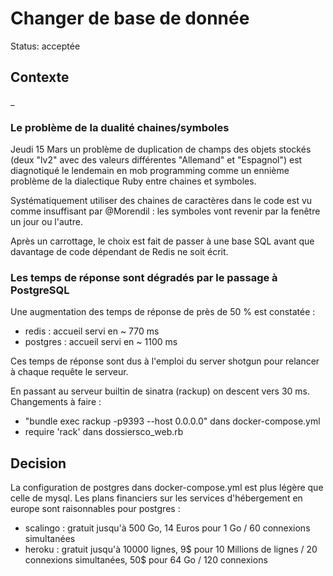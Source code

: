 # Changer de base de donnée

Status: acceptée

## Contexte

_
### Le problème de la dualité chaines/symboles

Jeudi 15 Mars un problème de duplication de champs des objets stockés
(deux "lv2" avec des valeurs différentes "Allemand" et "Espagnol")
est diagnotiqué le lendemain en mob programming comme un ennième problème
de la dialectique Ruby entre chaines et symboles.

Systématiquement utiliser des chaines de caractères dans le code est
vu comme insuffisant par @Morendil : les symboles vont revenir par la
fenêtre un jour ou l'autre.

Après un carrottage, le choix est fait de passer à une base SQL avant que
davantage de code dépendant de Redis ne soit écrit.

### Les temps de réponse sont dégradés par le passage à PostgreSQL

Une augmentation des temps de réponse de près de 50 % est constatée :

* redis : accueil servi en ~ 770 ms
* postgres : accueil servi en ~ 1100 ms

Ces temps de réponse sont dus à l'emploi du server shotgun pour relancer
à chaque requête le serveur.

En passant au serveur builtin de sinatra (rackup) on descent vers 30 ms.
Changements à faire :

* "bundle exec rackup -p9393 --host 0.0.0.0" dans docker-compose.yml
* require 'rack' dans dossiersco_web.rb


## Decision

La configuration de postgres dans docker-compose.yml est plus légère que
celle de mysql. Les plans financiers sur les services d'hébergement en
europe sont raisonnables pour postgres :

* scalingo : gratuit jusqu'à 500 Go, 14 Euros pour 1 Go / 60 connexions simultanées
* heroku : gratuit jusqu'à 10000 lignes, 9$ pour 10 Millions de lignes /
 20 connexions simultanées, 50$ pour 64 Go / 120 connexions


